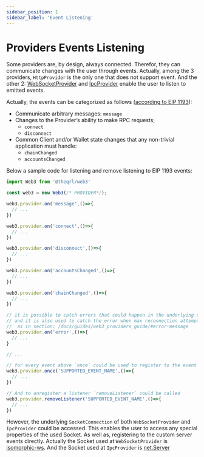 ```yaml
---
sidebar_position: 1
sidebar_label: 'Event Listening'
---
```


# Providers Events Listening

Some providers are, by design, always connected. Therefor, they can communicate changes with the user through events. Actually, among the 3 providers, `HttpProvider` is the only one that does not support event. And the other 2:
[WebSocketProvider](/api/web3-providers-ws/class/WebSocketProvider) and [IpcProvider](/api/web3-providers-ipc/class/IpcProvider) enable the user to listen to emitted events.

Actually, the events can be categorized as follows ([according to EIP 1193](https://eips.ethereum.org/EIPS/eip-1193#rationale)):

-   Communicate arbitrary messages: `message`
-   Changes to the Provider’s ability to make RPC requests;
    -   `connect`
    -   `disconnect`
-   Common Client and/or Wallet state changes that any non-trivial application must handle:
    -   `chainChanged`
    -   `accountsChanged`

Below a sample code for listening and remove listening to EIP 1193 events:

```ts
import Web3 from '@theqrl/web3'

const web3 = new Web3(/* PROVIDER*/);

web3.provider.on('message',()=>{
  // ...
})

web3.provider.on('connect',()=>{
  // ...
})

web3.provider.on('disconnect',()=>{
  // ...
})

web3.provider.on('accountsChanged',()=>{
  // ...
})

web3.provider.on('chainChanged',()=>{
  // ...
})

// it is possible to catch errors that could happen in the underlying connection Socket with the `error` event
// and it is also used to catch the error when max reconnection attempts exceeded
//  as in section: /docs/guides/web3_providers_guide/#error-message
web3.provider.on('error',()=>{
  // ...
}

// ...

// for every event above `once` could be used to register to the event only once
web3.provider.once('SUPPORTED_EVENT_NAME',()=>{
  // ...
})

// And to unregister a listener `removeListener` could be called
web3.provider.removeListener('SUPPORTED_EVENT_NAME',()=>{
  // ...
})
```

However, the underlying `SocketConnection` of both `WebSocketProvider` and `IpcProvider` could be accessed. This enables the user to access any special properties of the used Socket. As well as, registering to the custom server events directly. Actually the Socket used at `WebSocketProvider` is [isomorphic-ws](https://github.com/heineiuo/isomorphic-ws). And the Socket used at `IpcProvider` is [net.Server](https://nodejs.org/api/net.html#class-netserver)
